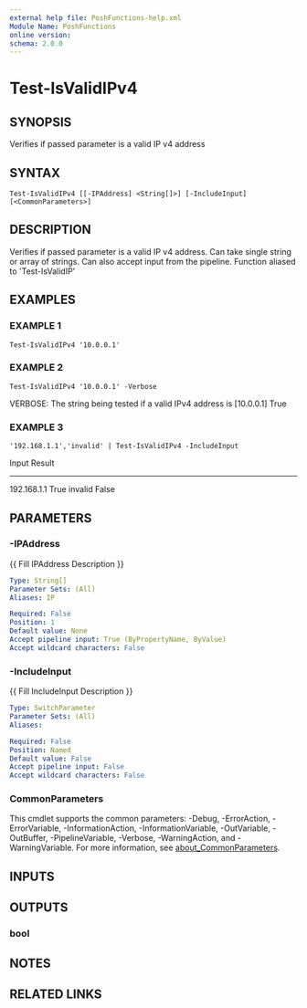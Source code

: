 ```yaml
---
external help file: PoshFunctions-help.xml
Module Name: PoshFunctions
online version:
schema: 2.0.0
---
```


# Test-IsValidIPv4

## SYNOPSIS
Verifies if passed parameter is a valid IP v4 address

## SYNTAX

```
Test-IsValidIPv4 [[-IPAddress] <String[]>] [-IncludeInput] [<CommonParameters>]
```

## DESCRIPTION
Verifies if passed parameter is a valid IP v4 address.
Can take single string or array of strings.
Can also accept input from the pipeline.
Function aliased to 'Test-IsValidIP'

## EXAMPLES

### EXAMPLE 1
```
Test-IsValidIPv4 '10.0.0.1'
```

### EXAMPLE 2
```
Test-IsValidIPv4 '10.0.0.1' -Verbose
```

VERBOSE: The string being tested if a valid IPv4 address is \[10.0.0.1\]
True

### EXAMPLE 3
```
'192.168.1.1','invalid' | Test-IsValidIPv4 -IncludeInput
```

Input       Result
-----       ------
192.168.1.1   True
invalid      False

## PARAMETERS

### -IPAddress
{{ Fill IPAddress Description }}

```yaml
Type: String[]
Parameter Sets: (All)
Aliases: IP

Required: False
Position: 1
Default value: None
Accept pipeline input: True (ByPropertyName, ByValue)
Accept wildcard characters: False
```

### -IncludeInput
{{ Fill IncludeInput Description }}

```yaml
Type: SwitchParameter
Parameter Sets: (All)
Aliases:

Required: False
Position: Named
Default value: False
Accept pipeline input: False
Accept wildcard characters: False
```

### CommonParameters
This cmdlet supports the common parameters: -Debug, -ErrorAction, -ErrorVariable, -InformationAction, -InformationVariable, -OutVariable, -OutBuffer, -PipelineVariable, -Verbose, -WarningAction, and -WarningVariable. For more information, see [about_CommonParameters](http://go.microsoft.com/fwlink/?LinkID=113216).

## INPUTS

## OUTPUTS

### bool
## NOTES

## RELATED LINKS
